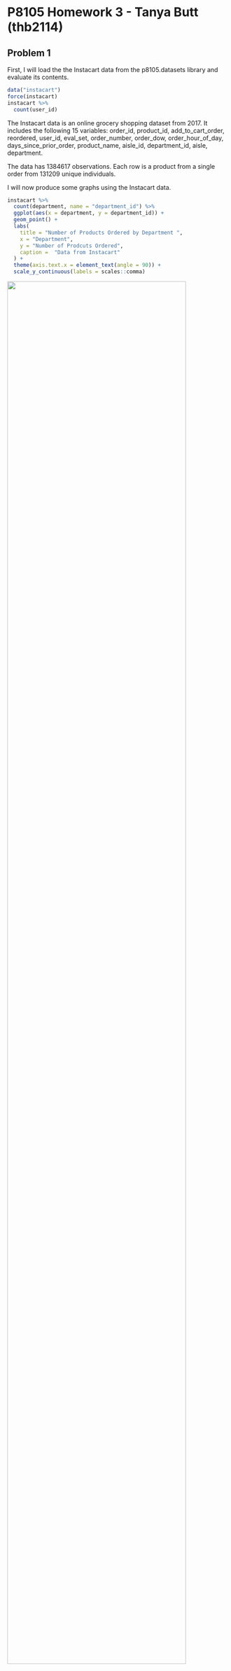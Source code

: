 P8105 Homework 3 - Tanya Butt (thb2114)
================

## Problem 1

First, I will load the the Instacart data from the p8105.datasets
library and evaluate its contents.

``` r
data("instacart")
force(instacart)
instacart %>% 
  count(user_id)
```

The Instacart data is an online grocery shopping dataset from 2017. It
includes the following 15 variables: order\_id, product\_id,
add\_to\_cart\_order, reordered, user\_id, eval\_set, order\_number,
order\_dow, order\_hour\_of\_day, days\_since\_prior\_order,
product\_name, aisle\_id, department\_id, aisle, department.

The data has 1384617 observations. Each row is a product from a single
order from 131209 unique individuals.

I will now produce some graphs using the Instacart data.

``` r
instacart %>% 
  count(department, name = "department_id") %>% 
  ggplot(aes(x = department, y = department_id)) +
  geom_point() +
  labs(
    title = "Number of Products Ordered by Department ",
    x = "Department",
    y = "Number of Prodcuts Ordered",
    caption =  "Data from Instacart"
  ) +
  theme(axis.text.x = element_text(angle = 90)) +
  scale_y_continuous(labels = scales::comma)
```

<img src="hw3_files/figure-gfm/unnamed-chunk-3-1.png" width="90%" />

The departments most frequently ordered from in this dataset set are
“produce” and “dairy eggs”.

``` r
instacart %>% 
  group_by(department, product_name) %>% 
  summarize(n_obs = n()) %>% 
  filter(n_obs > 5000) %>% 
  ggplot(aes(x = product_name, y = n_obs)) +
  geom_bar(stat = "identity", fill = "steelblue") +
  labs(
    title = "Top 10 Products Ordered in the Instacart Dataset",
    x = "Product Name",
    y = "Number of Prodcuts Ordered",
    caption =  "Data from Instacart"
  ) +
  theme(axis.text.x = element_text(angle = 90)) +
  scale_y_continuous(
    breaks = c(0, 5000, 10000, 15000, 20000),
    labels = c("0", "5,000", "10,000", "15,000", "20,000")) +
  scale_x_discrete(labels = function(x) stringr::str_wrap(x, width = 10))
## `summarise()` has grouped output by 'department'. You can override using the `.groups` argument.
```

<img src="hw3_files/figure-gfm/unnamed-chunk-4-1.png" width="90%" />

The top 10 most frequently ordered products in the Instacart dataset are
bags of organic bananas, bananas, large lemons, limes, organic avocados,
organic baby spinach, organic Has avocados, organic raspberries, organic
strawberries, and strawberries.

``` r
n_distinct(pull(instacart, aisle_id))
## [1] 134
instacart %>% 
  count(aisle_id, aisle, sort = TRUE)
## # A tibble: 134 × 3
##    aisle_id aisle                              n
##       <int> <chr>                          <int>
##  1       83 fresh vegetables              150609
##  2       24 fresh fruits                  150473
##  3      123 packaged vegetables fruits     78493
##  4      120 yogurt                         55240
##  5       21 packaged cheese                41699
##  6      115 water seltzer sparkling water  36617
##  7       84 milk                           32644
##  8      107 chips pretzels                 31269
##  9       91 soy lactosefree                26240
## 10      112 bread                          23635
## # … with 124 more rows
```

In the Instacart dataset, the number of aisles are 134 and the aisles
most ordered from are the ‘fresh vegetables’ and ‘fresh fruits’ aisle.

Below is a bar graph of the number of items ordered in aisles with &gt;
10,000 items ordered.

``` r
instacart %>% 
  count(aisle_id, aisle, sort = TRUE) %>% 
  filter(n > 10000) %>% 
  ggplot(aes(x = aisle, y = n)) +
  geom_bar(stat = "identity", fill = "steelblue") +
  labs(
    title = "Number of Products Ordered",
    x = "Aisle Name",
    y = "Number of Prodcuts Ordered",
    caption =  "Data from Instacart"
  ) +
  theme(axis.text.x = element_text(angle = 90, hjust = 1.05, size = 8)) +
  scale_y_continuous(
    breaks = c(0, 10000, 20000, 40000, 60000, 80000, 100000, 120000, 140000,
               160000),
    labels = c("0", "10,000", "20,000", "40,000", "60,000", "80,000", "100,000", 
               "120,000", "140,000", "160,000")) 
```

<img src="hw3_files/figure-gfm/unnamed-chunk-6-1.png" width="90%" />

‘Fresh vegetables’ and ‘fresh fruits’ had the highest number of orders
in this dataset.

Below I will create a table with the three most popular items in each of
the aisles, “baking ingredients”, “dog food care”, and “packaged
vegetable fruits.” I will include the number of times each item is
ordered in the table.

``` r
baking_df = filter(instacart, aisle == "baking ingredients") %>% 
  group_by(aisle, product_name) %>% 
  count(product_name, sort = TRUE) %>% 
  filter(product_name == "Light Brown Sugar" | product_name == "Pure Baking Soda" |
         product_name == "Cane Sugar") 

dogfood_df = filter(instacart, aisle == "dog food care") %>% 
  group_by(aisle, product_name) %>% 
  count(product_name, sort = TRUE) %>% 
  filter(product_name == "Snack Sticks Chicken & Rice Recipe Dog Treats" | 
           product_name == "Organix Chicken & Brown Rice Recipe" | product_name
         == "Small Dog Biscuits")

package_vege_fruit_df = filter(instacart, aisle == "packaged vegetables fruits") %>% 
  group_by(aisle, product_name) %>% 
  count(product_name, sort = TRUE) %>% 
  filter(product_name == "Organic Baby Spinach" | product_name == "Organic Raspberries" |
           product_name == "Organic Blueberries")

package_baking_df = full_join(package_vege_fruit_df, baking_df, by = NULL) 
## Joining, by = c("aisle", "product_name", "n")
baking_dogfood_package_df = full_join(package_baking_df, dogfood_df, by = NULL) %>%
  group_by(aisle) %>% 
  mutate(n, rank = min_rank(desc(n))) %>%
  mutate(product_order_num = paste(product_name,"- number of orders:", n)) 
## Joining, by = c("aisle", "product_name", "n")
table_df = select(baking_dogfood_package_df, rank, product_order_num, aisle) %>% 
  pivot_wider(
    names_from = aisle,
    values_from = product_order_num) %>% 
  rename("Rank" = rank) %>% 
  rename("Packaged Vegetables and Fruits" = `packaged vegetables fruits`) %>% 
  rename("Baking Ingredients" = `baking ingredients`) %>% 
  rename("Dog Food and Care" = `dog food care`) %>% 
   knitr::kable()

table_df
```

| Rank | Packaged Vegetables and Fruits                | Baking Ingredients                        | Dog Food and Care                                                    |
|-----:|:----------------------------------------------|:------------------------------------------|:---------------------------------------------------------------------|
|    1 | Organic Baby Spinach - number of orders: 9784 | Light Brown Sugar - number of orders: 499 | Snack Sticks Chicken & Rice Recipe Dog Treats - number of orders: 30 |
|    2 | Organic Raspberries - number of orders: 5546  | Pure Baking Soda - number of orders: 387  | Organix Chicken & Brown Rice Recipe - number of orders: 28           |
|    3 | Organic Blueberries - number of orders: 4966  | Cane Sugar - number of orders: 336        | Small Dog Biscuits - number of orders: 26                            |

The most ordered items in the “Packaged Vegetables and Fruits”, “Baking
Ingredients”, and “Dog Food and Care” aisles are: organic baby spinach,
light brown sugar, and Snack Sticks Chicken and Rice Recipe Dog Treats.

In the following code, I am creating a table to show the mean hour of
the day at which Pink Lady Apples and Coffee Ice Cream are ordered on
each day of the week.

``` r
PLA_CIC_df = filter(instacart, product_name == "Pink Lady Apples" | product_name
                    == "Coffee Ice Cream") %>% 
  group_by(product_name, order_dow) %>% 
  summarize(mean_order_hour = mean(order_hour_of_day)) %>% 
  rename("Name of Product" = product_name) %>% 
  rename("Mean Order Hour" = mean_order_hour) %>%
  mutate(order_dow = factor(c("0" = "Sunday", "1" = "Monday", "2" = "Tuesday",
                              "3" = "Wednesday", "4" = "Thursday", "5" = "Friday",
                              "6" = "Saturday"))) %>% 
  pivot_wider(
    names_from = "order_dow",
    values_from = "Mean Order Hour"
  ) %>% 
  knitr::kable()
## `summarise()` has grouped output by 'product_name'. You can override using the `.groups` argument.
PLA_CIC_df        
```

| Name of Product  |   Sunday |   Monday |  Tuesday | Wednesday | Thursday |   Friday | Saturday |
|:-----------------|---------:|---------:|---------:|----------:|---------:|---------:|---------:|
| Coffee Ice Cream | 13.77419 | 14.31579 | 15.38095 |  15.31818 | 15.21739 | 12.26316 | 13.83333 |
| Pink Lady Apples | 13.44118 | 11.36000 | 11.70213 |  14.25000 | 11.55172 | 12.78431 | 11.93750 |

Based on the table, it looks like Pink Lady Apples tend to be ordered
earlier in the day compared to Coffee Ice Cream.

## Problem 2

I will load and clean data from the “Behavioral Risk Factors
Surveillance System (BRFSS) for Selected Metropolitan Area Risk Trends
(SMART) for 2002-2010”.

``` r
data("brfss_smart2010")
brfss_smart2010_df = force(brfss_smart2010) %>% 
 janitor::clean_names() %>% 
  rename(state_abbrev = locationabbr) %>%
  rename(state_w_county = locationdesc) %>% 
  rename(response_id = respid) %>% 
  rename(lat_long = geo_location) %>% 
  filter(topic == "Overall Health") %>% 
  filter(response == "Poor" | response == "Fair" | response == "Good" | 
           response == "Very good" | response == "Excellent") %>% 
  mutate(response = forcats::fct_relevel(response, c("Poor", "Fair", "Good",
                                                     "Very good", "Excellent")))
```

I will now show how many states had 7 or more locations in 2002 and
2010.

``` r
brfss_smart2010_df %>% 
  filter(year == 2002) %>% 
  count(state_abbrev, sort = TRUE) %>% 
  filter(n >= 7)
## # A tibble: 36 × 2
##    state_abbrev     n
##    <chr>        <int>
##  1 PA              50
##  2 MA              40
##  3 NJ              40
##  4 CT              35
##  5 FL              35
##  6 NC              35
##  7 MD              30
##  8 NH              25
##  9 NY              25
## 10 UT              25
## # … with 26 more rows
brfss_smart2010_df %>% 
  filter(year == 2010) %>% 
  count(state_abbrev, sort = TRUE) %>% 
  filter(n >= 7)
## # A tibble: 45 × 2
##    state_abbrev     n
##    <chr>        <int>
##  1 FL             205
##  2 NJ              95
##  3 TX              80
##  4 CA              60
##  5 MD              60
##  6 NC              60
##  7 NE              50
##  8 WA              50
##  9 MA              45
## 10 NY              45
## # … with 35 more rows
```

In 2002, there were 36 states with 7 or more locations. In 2010, there
were 45 states with 7 or more locations.

I will now construct a dataset limited to “Excellent” responses,
contains year, state, and a variable that averages the data value across
locations within a state.

I will then make a “spaghetti” plot of the average data value over time
within a state.

``` r
brfss_smart2010_df %>% 
  select(year, state_abbrev, state_w_county, response, data_value) %>% 
  filter(response == "Excellent") %>% 
  group_by(year, state_abbrev) %>% 
  mutate(mean_data_value = mean(data_value)) %>% 
  ggplot(aes(x = year, y = mean_data_value)) +
  geom_line(aes(color = state_abbrev)) +
  theme(legend.text = element_text(size = 8), legend.spacing.x = unit(0.05, 'cm'), 
        legend.position = 'right') +
   xlab("Year") + ylab("Mean Data Value") +
  scale_colour_discrete(name = "State Abbreviation")
## Warning: Removed 65 row(s) containing missing values (geom_path).
```

<img src="hw3_files/figure-gfm/unnamed-chunk-11-1.png" width="90%" />

Overall, it looks like mean data values for all the states included in
the ‘spaghetti’ plot fluctuated between 11.5 and 29.5 from 2002 and
2010.

I will now make a two panel plot showing, for years 2006 and 2010, the
distribution of data values for responses “Poor” to “Excellent” among
locations in NY state.

``` r
ny_2006_2010_df = select(brfss_smart2010_df, year, state_abbrev, state_w_county, 
                         response, data_value) %>% 
  filter(state_abbrev == "NY", year == 2006 | year == 2010)

ggplot(ny_2006_2010_df, aes(x = response, y = data_value, 
                            color = state_w_county)) +
  geom_point() +
  facet_grid(. ~ year) +
  labs(
    title = "2006 and 2010 Data Values for Responses among NY Locations",
    x = "Response Type",
    y = "Data Value",
    caption =  "Data from Instacart") +
  theme(legend.title = element_blank(), legend.text = element_text(size = 7))
```

<img src="hw3_files/figure-gfm/unnamed-chunk-12-1.png" width="90%" />

In 2006 and 2010, the response type “Poor” had the lowest data value and
was from Weschester County. In 2010, the response type “Very good” had
the highest data value and was also from Weschester County. For 2006,
the response type with the highest data value was “Good” and from Queens
County.

## Problem 3

First, I will load and tidy the accelerometer data.

``` r
accel_data_df = read_csv("data/accel_data.csv") %>% 
  janitor::clean_names() %>% 
  mutate(
    day_type = case_when(
      day == "Monday" | day == "Tuesday" | day == "Wednesday" | 
        day == "Thursday" |
        day == "Friday" ~ "weekday",
      day == "Sunday" | day == "Saturday" ~ "weekend",
      TRUE ~ ""))  %>%
  mutate(day = as.factor(day)) %>% 
  pivot_longer(
    activity_1:activity_1440,
    names_to = "activity",
    values_to = "activity_number")
## Rows: 35 Columns: 1443
## ── Column specification ────────────────────────────────────────────────────────
## Delimiter: ","
## chr    (1): day
## dbl (1442): week, day_id, activity.1, activity.2, activity.3, activity.4, ac...
## 
## ℹ Use `spec()` to retrieve the full column specification for this data.
## ℹ Specify the column types or set `show_col_types = FALSE` to quiet this message.
```

I will now create a table focusing on the total activity over the day. I
will create a total activity variable for each day, and then create a
table with these totals.

``` r
accel_data_table = group_by(accel_data_df, day) %>% 
  summarize(total_activity = sum(activity_number)) %>% 
  mutate(total_activity, rank = min_rank(desc(total_activity))) %>% 
  arrange(desc(rank)) %>% 
  select(day,total_activity) %>% 
  rename("Day of the Week" = day) %>% 
  rename("Total Activity" = total_activity) %>% 
  knitr::kable()
  
accel_data_table
```

| Day of the Week | Total Activity |
|:----------------|---------------:|
| Saturday        |        1369237 |
| Tuesday         |        1799238 |
| Monday          |        1858699 |
| Sunday          |        1919213 |
| Thursday        |        2091151 |
| Wednesday       |        2129772 |
| Friday          |        2291711 |

It appears like total activity is lower on the weekends and the earlier
days of the week compared with the later days in the week. Total
activity also appears to peak on Fridays.

I will now make a single panel plot that shows the 24-hour activity time
courses for each day and will use color to indicate day of the week.

``` r
accel_data_plot = group_by(accel_data_df, day) %>% 
 pivot_wider(
   names_from = "activity",
   values_from = "activity_number") %>% 
  mutate('Hour 1' = sum(c_across(activity_1:activity_60)),
         'Hour 2' = sum(c_across(activity_60:activity_120)),
         'Hour 3' = sum(c_across(activity_120:activity_180)),
         'Hour 4' = sum(c_across(activity_180:activity_240)),
         'Hour 5' = sum(c_across(activity_240:activity_300)),
         'Hour 6' = sum(c_across(activity_300:activity_360)),
         'Hour 7' = sum(c_across(activity_360:activity_420)),
         'Hour 8' = sum(c_across(activity_420:activity_480)),
         'Hour 9' = sum(c_across(activity_480:activity_520)),
         'Hour 10' = sum(c_across(activity_520:activity_580)),
         'Hour 11' = sum(c_across(activity_580:activity_640)),
         'Hour 12' = sum(c_across(activity_640:activity_720)),
         'Hour 13' = sum(c_across(activity_720:activity_780)),
         'Hour 14' = sum(c_across(activity_780:activity_840)),
         'Hour 15' = sum(c_across(activity_840:activity_900)),
         'Hour 16' = sum(c_across(activity_900:activity_960)),
         'Hour 17' = sum(c_across(activity_960:activity_1020)),
         'Hour 18' = sum(c_across(activity_1020:activity_1080)),
         'Hour 19' = sum(c_across(activity_1080:activity_1140)),
         'Hour 20' = sum(c_across(activity_1140:activity_1200)),
         'Hour 21' = sum(c_across(activity_1200:activity_1260)),
         'Hour 22' = sum(c_across(activity_1260:activity_1320)),
         'Hour 23' = sum(c_across(activity_1320:activity_1380)),
         'Hour 24' = sum(c_across(activity_1380:activity_1440)),
         ) %>% 
  select(day,'Hour 1':'Hour 24') %>% 
  pivot_longer(
    'Hour 1':'Hour 24',
    names_to = "Hour",
    values_to = "activity_number") %>% 
  mutate(Hour = as.factor(Hour))

ggplot(accel_data_plot, aes(x = Hour, y = activity_number, color = day)) +
  geom_line(stat = "identity") +
  geom_point(stat = "identity") +
  labs(
    title = "24 Hour Accelerometer Activity By Day of the Week",
    x = "Hour",
    y = "Activity Amount",
    caption =  "Data from the Advanced Cardiac Care Center, 
    Columbia University Medical Center") +
  theme(legend.title = element_blank(), legend.text = element_text(size = 7), 
        axis.text.x = element_text(angle = 90)) +
  scale_y_continuous(
    breaks = c(0, 50000, 100000, 200000, 300000),
    labels = c("0","50,000", "100,000", "200,000", "300,000")) 
```

<img src="hw3_files/figure-gfm/unnamed-chunk-15-1.png" width="90%" />
